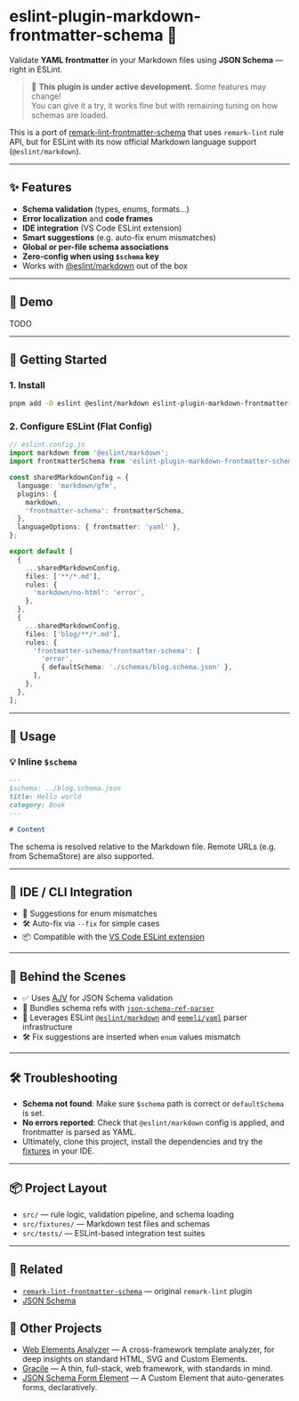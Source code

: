 <!-- # eslint-plugin-markdown-frontmatter-schema

> [!CAUTION]
> WORK IN PROGRESS.

This is a port of [remark-lint-frontmatter-schema](https://github.com/JulianCataldo/remark-lint-frontmatter-schema) for ESLint with the Markdown language support, via `@eslint/markdown`.

It also uses `mdast`, `yaml` and `json-schema-ref-parser` under the hood.

The API is kept very similar.
 -->

# eslint-plugin-markdown-frontmatter-schema 📄

Validate **YAML frontmatter** in your Markdown files using **JSON Schema** — right in ESLint.

> 🚧 **This plugin is under active development.** Some features may change!  
> You can give it a try, it works fine but with remaining tuning on how schemas are loaded.

This is a port of [remark-lint-frontmatter-schema](https://github.com/JulianCataldo/remark-lint-frontmatter-schema) that uses `remark-lint` rule API, but for ESLint with its now official Markdown language support (`@eslint/markdown`).

---

## ✨ Features

- **Schema validation** (types, enums, formats…)
- **Error localization** and **code frames**
- **IDE integration** (VS Code ESLint extension)
- **Smart suggestions** (e.g. auto-fix enum mismatches)
- **Global or per-file schema associations**
- **Zero-config when using `$schema` key**
- Works with [@eslint/markdown](https://eslint.org/docs/latest/user-guide/configuring/plugins#using-plugins-with-file-types) out of the box

---

## 📸 Demo

TODO

---

## 🚀 Getting Started

### 1. Install

```bash
pnpm add -D eslint @eslint/markdown eslint-plugin-markdown-frontmatter-schema
```

### 2. Configure ESLint (Flat Config)

```ts
// eslint.config.js
import markdown from '@eslint/markdown';
import frontmatterSchema from 'eslint-plugin-markdown-frontmatter-schema';

const sharedMarkdownConfig = {
  language: 'markdown/gfm',
  plugins: {
    markdown,
    'frontmatter-schema': frontmatterSchema,
  },
  languageOptions: { frontmatter: 'yaml' },
};

export default [
  {
    ...sharedMarkdownConfig,
    files: ['**/*.md'],
    rules: {
      'markdown/no-html': 'error',
    },
  },
  {
    ...sharedMarkdownConfig,
    files: ['blog/**/*.md'],
    rules: {
      'frontmatter-schema/frontmatter-schema': [
        'error',
        { defaultSchema: './schemas/blog.schema.json' },
      ],
    },
  },
];
```

---

## 🔌 Usage

### 💡 Inline `$schema`

```md
---
$schema: ../blog.schema.json
title: Hello world
category: Book
---

# Content
```

The schema is resolved relative to the Markdown file. Remote URLs (e.g. from SchemaStore) are also supported.

---

## 💬 IDE / CLI Integration

- 🧠 Suggestions for enum mismatches
- 🛠 Auto-fix via `--fix` for simple cases
- 📦 Compatible with the [VS Code ESLint extension](https://marketplace.visualstudio.com/items?itemName=dbaeumer.vscode-eslint)

---

## 🧱 Behind the Scenes

- ✅ Uses [AJV](https://ajv.js.org) for JSON Schema validation
- 🧵 Bundles schema refs with [`json-schema-ref-parser`](https://github.com/APIDevTools/json-schema-ref-parser)
- 🧠 Leverages ESLint [`@eslint/markdown`](https://eslint.org/docs/latest/user-guide/configuring/plugins#using-plugins-with-file-types) and [`eemeli/yaml`](https://github.com/eemeli/yaml) parser infrastructure
- 🛠 Fix suggestions are inserted when `enum` values mismatch

---

## 🛠 Troubleshooting

- **Schema not found**: Make sure `$schema` path is correct or `defaultSchema` is set.
- **No errors reported**: Check that `@eslint/markdown` config is applied, and frontmatter is parsed as YAML.
- Ultimately, clone this project, install the dependencies and try the [fixtures](./fixtures) in your IDE.

---

## 📦 Project Layout

- `src/` — rule logic, validation pipeline, and schema loading
- `src/fixtures/` — Markdown test files and schemas
- `src/tests/` — ESLint-based integration test suites

---

## 📎 Related

- [`remark-lint-frontmatter-schema`](https://github.com/JulianCataldo/remark-lint-frontmatter-schema) — original `remark-lint` plugin
- [JSON Schema](https://json-schema.org/)

## 👀 Other Projects

- [Web Elements Analyzer](https://github.com/JulianCataldo/web-elements-analyzer) — A cross-framework template analyzer, for deep insights on standard HTML, SVG and Custom Elements.
- [Gracile](https://github.com/gracile-web/gracile) — A thin, full-stack, web framework, with standards in mind.
- [JSON Schema Form Element](https://github.com/json-schema-form-element/jsfe) — A Custom Element that auto-generates forms, declaratively.

